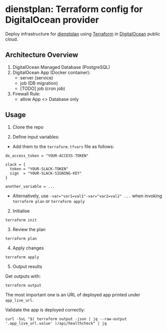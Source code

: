 # dienstplan: Terraform config for DigitalOcean provider

Deploy infrastructure for
[dienstplan](https://github.com/pilosus/dienstplan) using
[Terraform](https://developer.hashicorp.com/terraform) in
[DigitalOcean](https://www.digitalocean.com/) public cloud.

## Architecture Overview

1. DigitalOcean Managed Database (PostgreSQL)
2. DigitalOcean App (Docker container):
   - server (service)
   - job (DB migration)
   - [TODO] job (cron job)
3. Firewall Rule:
   - allow App <> Database only

## Usage

1. Clone the repo

2. Define input variables:

- Add them to the `terraform.tfvars` file as follows:

```
do_access_token = "YOUR-ACCESS-TOKEN"

slack = {
  token = "YOUR-SLACK-TOKEN"
  sign  = "YOUR-SLACK-SIGNING-KEY"
}

another_variable = ...
```

- Alternatively, use `-var="var1=val1"-var="var2=val2" ...` when
  invoking `terraform plan` or `terraform apply`

2. Initialise

```
terraform init
```

3. Review the plan

```
terraform plan
```

4. Apply changes

```
terraform apply
```

5. Output results

Get outputs with:

```
terraform output
```

The most important one is an URL of deployed app printed under `app_live_url`.

Validate the app is deployed correctly:

```
curl -SsL "$( terraform output -json | jq --raw-output '.app_live_url.value' )/api/healthcheck" | jq
```
